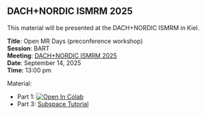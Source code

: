 ## DACH+NORDIC ISMRM 2025

This material will be presented at the DACH+NORDIC ISMRM in Kiel.

**Title**: Open MR Days (preconference workshop)  
**Session**: BART  
**Meeting**: [DACH+NORDIC ISMRM 2025](https://ismrm-dach-2025.moincc.de/)  
**Date**: September 14, 2025  
**Time**: 13:00 pm  


Material:
- Part 1: [![Open In Colab](https://colab.research.google.com/assets/colab-badge.svg)](https://colab.research.google.com/github/mrirecon/bart-workshop/blob/master/dach_ismrm2025/introduction/introduction.ipynb)
- Part 3: [Subspace Tutorial](./subspace)

